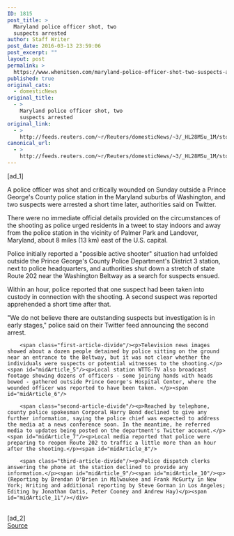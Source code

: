 ```yaml
---
ID: 1815
post_title: >
  Maryland police officer shot, two
  suspects arrested
author: Staff Writer
post_date: 2016-03-13 23:59:06
post_excerpt: ""
layout: post
permalink: >
  https://www.whenitson.com/maryland-police-officer-shot-two-suspects-arrested/
published: true
original_cats:
  - domesticNews
original_title:
  - >
    Maryland police officer shot, two
    suspects arrested
original_link:
  - >
    http://feeds.reuters.com/~r/Reuters/domesticNews/~3/_HL28MSu_1M/story01.htm
canonical_url:
  - >
    http://feeds.reuters.com/~r/Reuters/domesticNews/~3/_HL28MSu_1M/story01.htm
---
```

 [ad_1]
<br><div id="articleText">
<span id="midArticle_start"/>

<span class="focusParagraph" readability="6"><p><span class="articleLocatio&lt;/span&gt;n">A police officer was shot and critically wounded on Sunday outside a Prince George's County police station in the Maryland suburbs of Washington, and two suspects were arrested a short time later, authorities said on Twitter. </span></p></span><span id="midArticle_0"/><p>There were no immediate official details provided on the circumstances of the shooting as police urged residents in a tweet to stay indoors and away from the police station in the vicinity of Palmer Park and Landover, Maryland, about 8 miles (13 km) east of the U.S. capital.</p><span id="midArticle_1"/><p>Police initially reported a "possible active shooter" situation had unfolded outside the Prince George's County Police Department's District 3 station, next to police headquarters, and authorities shut down a stretch of state Route 202 near the Washington Beltway as a search for suspects ensued.</p><span id="midArticle_2"/><p>Within an hour, police reported that one suspect had been taken into custody in connection with the shooting. A second suspect was reported apprehended a short time after that.</p><span id="midArticle_3"/><p>"We do not believe there are outstanding suspects but investigation is in early stages," police said on their Twitter feed announcing the second arrest.</p><span id="midArticle_4"/>
        
        <span class="first-article-divide"/><p>Television news images showed about a dozen people detained by police sitting on the ground near an entrance to the Beltway, but it was not clear whether the individuals were suspects or potential witnesses to the shooting.</p><span id="midArticle_5"/><p>Local station WTTG-TV also broadcast footage showing dozens of officers - some joining hands with heads bowed - gathered outside Prince George's Hospital Center, where the wounded officer was reported to have been taken. </p><span id="midArticle_6"/>
        
        <span class="second-article-divide"/><p>Reached by telephone, county police spokesman Corporal Harry Bond declined to give any further information, saying the police chief was expected to address the media at a news conference soon. In the meantime, he referred media to updates being posted on the department's Twitter account.</p><span id="midArticle_7"/><p>Local media reported that police were preparing to reopen Route 202 to traffic a little more than an hour after the shooting.</p><span id="midArticle_8"/>
        
        <span class="third-article-divide"/><p>Police dispatch clerks answering the phone at the station declined to provide any information.</p><span id="midArticle_9"/><span id="midArticle_10"/><p> (Reporting by Brendan O'Brien in Milwaukee and Frank McGurty in New York; Writing and additional reporting by Steve Gorman in Los Angeles; Editing by Jonathan Oatis, Peter Cooney and Andrew Hay)</p><span id="midArticle_11"/></div>
<br>[ad_2]
<br><a href="http://feeds.reuters.com/~r/Reuters/domesticNews/~3/_HL28MSu_1M/story01.htm">Source </a>